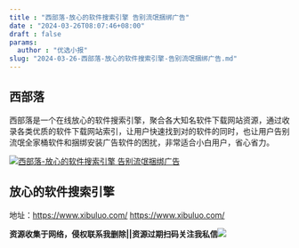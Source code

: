 ```yaml
---
title : "西部落-放心的软件搜索引擎 告别流氓捆绑广告"
date : "2024-03-26T08:07:46+08:00"
draft : false
params:
  author : "优选小报"
slug: "2024-03-26-西部落-放心的软件搜索引擎-告别流氓捆绑广告.md"
---
```


## 西部落

西部落是一个在线放心的软件搜索引擎，聚合各大知名软件下载网站资源，通过收录各类优质的软件下载网站索引，让用户快速找到对的软件的同时，也让用户告别流氓全家桶软件和捆绑安装广告软件的困扰，非常适合小白用户，省心省力。

[![西部落-放心的软件搜索引擎
告别流氓捆绑广告](//img7-1.zhekoulieshou.com/mmbiz_jpg/iaHBVewvSIbAOP5MwRmNQ8SEEaPPgBToc3bp4tMJluVrWpNmzEoWYhiaXNnvH1cjXvEk5IkRc5U6jnsicwtvW0dTQ/0)](//img7-1.zhekoulieshou.com/mmbiz_jpg/iaHBVewvSIbAOP5MwRmNQ8SEEaPPgBToc3bp4tMJluVrWpNmzEoWYhiaXNnvH1cjXvEk5IkRc5U6jnsicwtvW0dTQ/0)

## 放心的软件搜索引擎

地址：https://www.xibuluo.com/ https://www.xibuluo.com/

**资源收集于网络，侵权联系我删除||资源过期扫码关注我私信**![](//img7-1.zhekoulieshou.com/mmbiz_jpg/iaHBVewvSIbAjcr9g6TlCXSfiaDqkbzuEzp207hVzPqT4YGQOAazQ1KNHCeACbia5Lzq4Ckwibe48iar1q7lgVP1o3w/640?wx_fmt=jpeg&from=appmsg)


